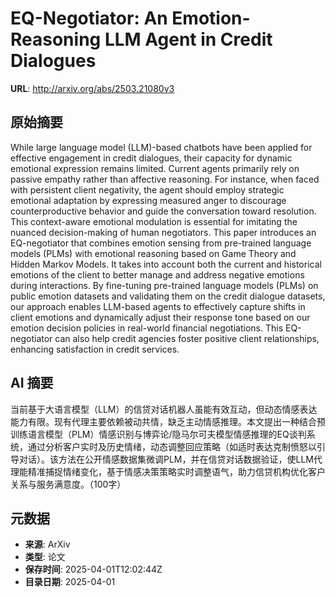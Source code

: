 # EQ-Negotiator: An Emotion-Reasoning LLM Agent in Credit Dialogues

**URL**: http://arxiv.org/abs/2503.21080v3

## 原始摘要

While large language model (LLM)-based chatbots have been applied for
effective engagement in credit dialogues, their capacity for dynamic emotional
expression remains limited. Current agents primarily rely on passive empathy
rather than affective reasoning. For instance, when faced with persistent
client negativity, the agent should employ strategic emotional adaptation by
expressing measured anger to discourage counterproductive behavior and guide
the conversation toward resolution. This context-aware emotional modulation is
essential for imitating the nuanced decision-making of human negotiators. This
paper introduces an EQ-negotiator that combines emotion sensing from
pre-trained language models (PLMs) with emotional reasoning based on Game
Theory and Hidden Markov Models. It takes into account both the current and
historical emotions of the client to better manage and address negative
emotions during interactions. By fine-tuning pre-trained language models (PLMs)
on public emotion datasets and validating them on the credit dialogue datasets,
our approach enables LLM-based agents to effectively capture shifts in client
emotions and dynamically adjust their response tone based on our emotion
decision policies in real-world financial negotiations. This EQ-negotiator can
also help credit agencies foster positive client relationships, enhancing
satisfaction in credit services.


## AI 摘要

当前基于大语言模型（LLM）的信贷对话机器人虽能有效互动，但动态情感表达能力有限。现有代理主要依赖被动共情，缺乏主动情感推理。本文提出一种结合预训练语言模型（PLM）情感识别与博弈论/隐马尔可夫模型情感推理的EQ谈判系统，通过分析客户实时及历史情绪，动态调整回应策略（如适时表达克制愤怒以引导对话）。该方法在公开情感数据集微调PLM，并在信贷对话数据验证，使LLM代理能精准捕捉情绪变化，基于情感决策策略实时调整语气，助力信贷机构优化客户关系与服务满意度。（100字）

## 元数据

- **来源**: ArXiv
- **类型**: 论文
- **保存时间**: 2025-04-01T12:02:44Z
- **目录日期**: 2025-04-01
